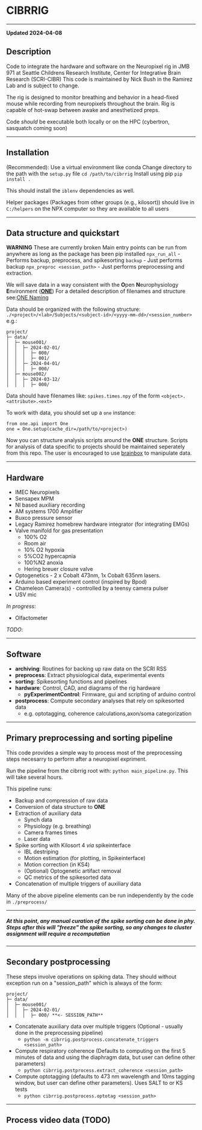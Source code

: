 # CIBRRIG
---
**Updated 2024-04-08**
## Description
Code to integrate the hardware and software on the Neuropixel rig in JMB 971 at Seattle Childrens Research Institute, Center for Integrative Brain Research (SCRI-CIBR)
This code is maintained by Nick Bush in the Ramirez Lab and is subject to change.

The rig is designed to monitor breathing and behavior in a head-fixed mouse while recording from neuropixels throughout the brain. Rig is capable of hot-swap between awake and anesthetized preps.

Code *should* be executable both locally or on the HPC (cybertron, sasquatch coming soon)

---
## Installation
(Recommended): Use a virtual environment like conda
Change directory to the path with the `setup.py` file
`cd /path/to/cibrrig`
Install using pip
`pip install .`

This should install the `iblenv` dependencies as well. 

Helper packages (Packages from other groups (e.g., kilosort)) should live in `C:/helpers` on the NPX computer so they are available to all users


--- 
## Data structure and quickstart

**WARNING** These are currently broken
Main entry points can be run from anywhere as long as the package has been pip installed
`npx_run_all` -  Performs backup, preprocess, and spikesorting
`backup` - Just performs backup
`npx_preproc <session_path>` - Just performs preprocessing and extraction.


We will save data in a way consistent with the **O**pen **N**europhysiology **E**nvironment ([**ONE**](https://github.com/int-brain-lab/ONE))
For a detailed description of filenames and structure see:[ONE Naming](https://github.com/int-brain-lab/ONE/blob/main/docs/Open_Neurophysiology_Environment_Filename_Convention.pdf) 


Data should be organized with the following structure:
`./<project>/<lab>/Subjects/<subject-id>/<yyyy-mm-dd>/<session_number>`
e.g.:
```
project/
├─ data/
│  ├─ mouse001/
│  │  ├─ 2024-02-01/
│  │  │  ├─ 000/
│  │  │  ├─ 001/
│  │  ├─ 2024-04-01/
│  │  │  ├─ 000/
│  ├─ mouse002/
│  │  ├─ 2024-03-12/
│  │  │  ├─ 000/
```

Data should have filenames like: `spikes.times.npy` of the form `<object>.<attribute>.<ext>`

To work with data, you should set up a `one` instance:

```
from one.api import One
one = One.setup(cache_dir=/path/to/<project>)
```
 Now you can structure analysis scripts around the **ONE** structure. Scripts for analysis of data specific to projects should be maintained seperately from this repo. The user is encouraged to use [brainbox](https://github.com/int-brain-lab/ibllib) to manipulate data. 


---
## Hardware

- IMEC Neuropixels
- Sensapex MPM 
- NI based auxiliary recording
- AM systems 1700 Amplifier
- Buxco pressure sensor
- Legacy Ramirez homebrew hardware integrator (for integrating EMGs)
- Valve manifold for gas presentation
    - 100% O2
    - Room air
    - 10% O2 hypoxia  
    - 5%CO2 hypercapnia
    - 100%N2 anoxia
    - Hering breuer closure valve
- Optogenetics - 2 x Cobalt 473nm, 1x Cobalt 635nm lasers. 
- Arduino based experiment control (inspired by Bpod)
- Chameleon Camera(s) - controlled by a teensy camera pulser
- USV mic

*In progress*: 
- Olfactometer

*TODO*:

---
## Software
- **archiving**: Routines for backing up raw data on the SCRI RSS
- **preprocess**: Extract physiological data, experimental events  
- **sorting**: Spikesorting functions and pipelines
- **hardware**: Control, CAD, and diagrams of the rig hardware
    - **pyExperimentControl**: Firmware, gui and scripting of arduino control
- **postprocess**: Compute secondary analyses that rely on spikesorted data 
    -  e.g. optotagging, coherence calculations,axon/soma categorization

---
## Primary preprocessing and sorting pipeline
This code provides a simple way to process most of the preprocessing steps necesarry to perform after a neuropixel expriment.


Run the pipeline from the cibrrig root with: `python main_pipeline.py`. This will take several hours.

This pipeline runs:
- Backup and compression of raw data
- Conversion of data structure to **ONE** 
- Extraction of auxiliary data
    - Synch data
    - Physiology (e.g. breathing)
    - Camera frames times
    - Laser data
- Spike sorting with Kilosort 4 *via* spikeinterface
    - IBL destriping
    - Motion estimation (for plotting, in Spikeinterface)
    - Motion correction (in KS4)
    - (Optional) Optogenetic artifact removal
    - QC metrics of the spikesorted data
- Concatenation of multiple triggers of auxiliary data

Many of the above pipeline elements can be run independently by the code in `./preprocess/`

---

##### At this point, any manual curation of the spike sorting can be done in phy. Steps after this will "freeze" the spike sorting, so any changes to cluster assignment will require a recomputation

---
## Secondary postprocessing
These steps involve operations on spiking data. They should without exception run on a "session_path" which is always of the form:
```
project/
├─ data/
│  ├─ mouse001/
│  │  ├─ 2024-02-01/
│  │  │  ├─ 000/ **<- SESSION_PATH**
```
- Concatenate auxiliary data over multiple triggers (Optional - usually done in the preprocessing pipeline)
    - `python -m cibrrig.postprocess.concatenate_triggers <session_path>`
- Compute respiratory coherence (Defaults to computing on the first 5 minutes of data and using the diaphragm data, but user can define other parameters)
    - `python cibrrig.postprocess.extract_coherence <session_path>`
- Compute optotagging (defaults to 473 nm wavelength and 10ms tagging window, but user can define other parameters). Uses SALT to or KS tests
    - `python cibrrig.postprocess.optotag <session_path>`



--- 
## Process video data (TODO)

